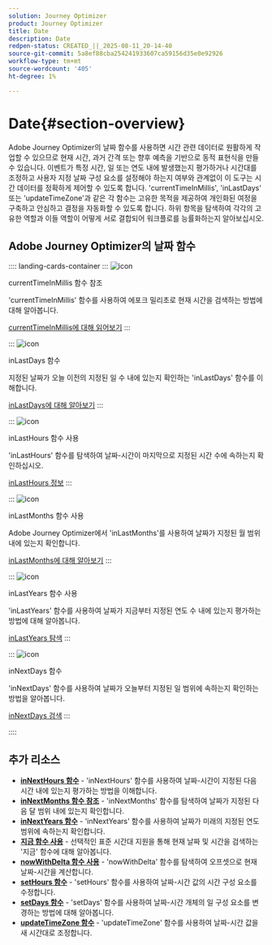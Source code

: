 ```yaml
---
solution: Journey Optimizer
product: Journey Optimizer
title: Date
description: Date
redpen-status: CREATED_||_2025-08-11_20-14-40
source-git-commit: 5a8ef88cba254241933607ca59156d35e0e92926
workflow-type: tm+mt
source-wordcount: '405'
ht-degree: 1%

---
```



# Date{#section-overview}

Adobe Journey Optimizer의 날짜 함수를 사용하면 시간 관련 데이터로 원활하게 작업할 수 있으므로 현재 시간, 과거 간격 또는 향후 예측을 기반으로 동적 표현식을 만들 수 있습니다. 이벤트가 특정 시간, 일 또는 연도 내에 발생했는지 평가하거나 시간대를 조정하고 사용자 지정 날짜 구성 요소를 설정해야 하는지 여부와 관계없이 이 도구는 시간 데이터를 정확하게 제어할 수 있도록 합니다. &#39;currentTimeInMillis&#39;, &#39;inLastDays&#39; 또는 &#39;updateTimeZone&#39;과 같은 각 함수는 고유한 목적을 제공하여 개인화된 여정을 구축하고 안심하고 결정을 자동화할 수 있도록 합니다. 하위 항목을 탐색하여 각각의 고유한 역할과 이들 역할이 어떻게 서로 결합되어 워크플로를 능률화하는지 알아보십시오.

## Adobe Journey Optimizer의 날짜 함수

:::: landing-cards-container
:::
![icon](https://cdn.experienceleague.adobe.com/icons/code-branch.svg?lang=ko)

currentTimeInMillis 함수 참조

&#39;currentTimeInMillis&#39; 함수를 사용하여 에포크 밀리초로 현재 시간을 검색하는 방법에 대해 알아봅니다.

[currentTimeInMillis에 대해 읽어보기](../using/building-journeys/functions/functioncurrenttimeinmillis.md)
:::

:::
![icon](https://cdn.experienceleague.adobe.com/icons/code-branch.svg?lang=ko)

inLastDays 함수

지정된 날짜가 오늘 이전의 지정된 일 수 내에 있는지 확인하는 &#39;inLastDays&#39; 함수를 이해합니다.

[inLastDays에 대해 알아보기](../using/building-journeys/functions/functioninlastdays.md)
:::

:::
![icon](https://cdn.experienceleague.adobe.com/icons/code-branch.svg?lang=ko)

inLastHours 함수 사용

&#39;inLastHours&#39; 함수를 탐색하여 날짜-시간이 마지막으로 지정된 시간 수에 속하는지 확인하십시오.

[inLastHours 정보](../using/building-journeys/functions/functioninlasthours.md)
:::

:::
![icon](https://cdn.experienceleague.adobe.com/icons/code-branch.svg?lang=ko)

inLastMonths 함수 사용

Adobe Journey Optimizer에서 &#39;inLastMonths&#39;를 사용하여 날짜가 지정된 월 범위 내에 있는지 확인합니다.

[inLastMonths에 대해 알아보기](../using/building-journeys/functions/functioninlastmonths.md)
:::

:::
![icon](https://cdn.experienceleague.adobe.com/icons/code-branch.svg?lang=ko)

inLastYears 함수 사용

&#39;inLastYears&#39; 함수를 사용하여 날짜가 지금부터 지정된 연도 수 내에 있는지 평가하는 방법에 대해 알아봅니다.

[inLastYears 탐색](../using/building-journeys/functions/functioninlastyears.md)
:::

:::
![icon](https://cdn.experienceleague.adobe.com/icons/code-branch.svg?lang=ko)

inNextDays 함수

&#39;inNextDays&#39; 함수를 사용하여 날짜가 오늘부터 지정된 일 범위에 속하는지 확인하는 방법을 알아봅니다.

[inNextDays 검색](../using/building-journeys/functions/functioninnextdays.md)
:::

::::


## 추가 리소스

- **[inNextHours 함수](../using/building-journeys/functions/functioninnexthours.md)** - &#39;inNextHours&#39; 함수를 사용하여 날짜-시간이 지정된 다음 시간 내에 있는지 평가하는 방법을 이해합니다.
- **[inNextMonths 함수 참조](../using/building-journeys/functions/functioninnextmonths.md)** - &#39;inNextMonths&#39; 함수를 탐색하여 날짜가 지정된 다음 달 범위 내에 있는지 확인합니다.
- **[inNextYears 함수](../using/building-journeys/functions/functioninnextyears.md)** - &#39;inNextYears&#39; 함수를 사용하여 날짜가 미래의 지정된 연도 범위에 속하는지 확인합니다.
- **[지금 함수 사용](../using/building-journeys/functions/functionnow.md)** - 선택적인 표준 시간대 지원을 통해 현재 날짜 및 시간을 검색하는 &#39;지금&#39; 함수에 대해 알아봅니다.
- **[nowWithDelta 함수 사용](../using/building-journeys/functions/functionnowwithdelta.md)** - &#39;nowWithDelta&#39; 함수를 탐색하여 오프셋으로 현재 날짜-시간을 계산합니다.
- **[setHours 함수](../using/building-journeys/functions/functionsethours.md)** - &#39;setHours&#39; 함수를 사용하여 날짜-시간 값의 시간 구성 요소를 수정합니다.
- **[setDays 함수](../using/building-journeys/functions/functionsetdays.md)** - &#39;setDays&#39; 함수를 사용하여 날짜-시간 개체의 일 구성 요소를 변경하는 방법에 대해 알아봅니다.
- **[updateTimeZone 함수](../using/building-journeys/functions/functionupdatetimezone.md)** - &#39;updateTimeZone&#39; 함수를 사용하여 날짜-시간 값을 새 시간대로 조정합니다.
